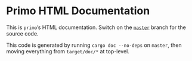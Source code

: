 # Primo HTML Documentation

This is `primo`’s HTML documentation. Switch on the [`master`][master] branch
for the source code.

[master]: https://github.com/bfontaine/primo

This code is generated by running `cargo doc --no-deps` on `master`, then
moving everything from `target/doc/*` at top-level.
